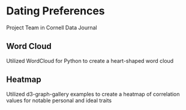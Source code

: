 # Dating Preferences

Project Team in Cornell Data Journal

## Word Cloud

Utilized WordCloud for Python to create a heart-shaped word cloud

## Heatmap

Utilized d3-graph-gallery examples to create a heatmap of correlation values for notable personal and ideal traits